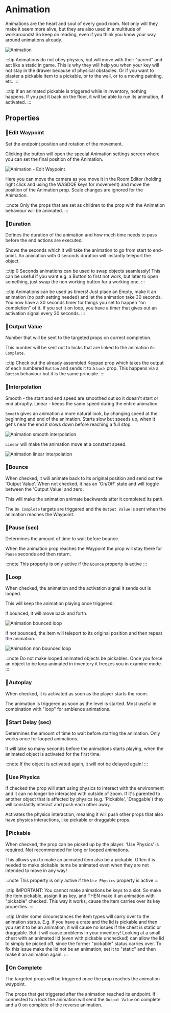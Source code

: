 # Animation

Animations are the heart and soul of every good room. Not only will they make it seem more alive, but they are also used in a multitude of workarounds! So keep on reading, even if you think you know your way around animations already.

![Animation](./img/animation_selector.png)

:::tip
Animations do not obey physics, but will move with their "parent" and act like a static in game. 
This is why they will help you when your key will not stay in the drawer because of physical obstacles. 
Or if you want to plaster a pickable item to a pickable, or to the wall, or to a moving painting, etc.
:::

:::tip
If an animated pickable is triggered while in inventory, nothing happens. If you put it back on the floor, it will be able to run its animation, if activated.
:::

## Properties

### :small_orange_diamond:Edit Waypoint

<div className="highlight-div">
Set the endpoint position and rotation of the movement.
</div>

Clicking the button will open the special Animation settings screen where you can set the final position of the Animation.

![Animation - Edit Waypoint](./img/animation_settings.png)

Here you can move the camera as you move it in the Room Editor (holding right click and using the WASDQE keys for movement) and move the position of the Animation prop. Scale changes are ignored for the Animation.

:::note
Only the props that are set as children to the prop with the Animation behaviour will be animated.
:::

### :small_orange_diamond:Duration

<div className="highlight-div">
Defines the duration of the animation and how much time needs to pass before the end actions are executed.
</div>

Shows the seconds which it will take the animation to go from start to end-point. An animation with 0 seconds duration will instantly teleport the object.

:::tip
0 Seconds animations can be used to swap objects seamlessly! This can be useful if you want e.g. a Button to first not work, but later to open something, just swap the non working button for a working one.
:::

:::tip
Animations can be used as timers!
Just place an Empty, make it an animation (no path setting needed) and let the animation take 30 seconds.
You now have a 30 seconds timer for things you set to happen "on completion" of it.
If you set it on loop, you have a timer that gives out an activation signal every 30 seconds.
:::

### :small_orange_diamond:Output Value

<div className="highlight-div">
Number that will be sent to the targeted props on correct completion.
</div>

This number will be sent out to locks that are linked to the animation `On Complete`.

:::tip
Check out the already assembled Keypad prop which takes the output of each numbered `Button` and sends it to a `Lock` prop. This happens via a `Button` behaviour but it is the same principle.
:::

### :small_orange_diamond:Interpolation

<div className="highlight-div">
Smooth - the start and end speed are smoothed out so it doesn't start or end abruptly.
Linear - keeps the same speed during the entire animation.
</div>

`Smooth` gives an animation a more natural look, by changing speed at the beginning and end of the animation. Starts slow but speeds up, when it get's near the end it slows down before reaching a full stop.


![Animation smooth interpolation](./img/animation_smooth.gif)


`Linear` will make the animation move at a constant speed.

![Animation linear interpolation](./img/animation_linear.gif)


### :small_orange_diamond:Bounce

<div className="highlight-div">
When checked, it will animate back to its original position and send out the 'Output Value'.
When not checked, it has an 'On/Off' state and will toggle between the 'Output Value' and zero.
</div>

This will make the animation animate backwards after it completed its path.

The `On Complete` targets are triggered and the `Output Value` is sent when the animation reaches the Waypoint.


### :small_orange_diamond:Pause (sec)

<div className="highlight-div">
Determines the amount of time to wait before bounce.
</div>

When the animation prop reaches the Waypoint the prop will stay there for `Pause` seconds and then return.

:::note
This property is only active if the `Bounce` property is active
:::

### :small_orange_diamond:Loop

<div className="highlight-div">
When checked, the animation and the activation signal it sends out is looped.
</div>

This will keep the animation playing once triggered.

If bounced, it will move back and forth.

![Animation bounced loop](./img/animation_linear.gif)

If not bounced, the item will teleport to its original position and then repeat the animation.

![Animation non bounced loop](./img/animation_loop.gif)

:::note
Do not make looped animated objects be pickables. Once you force an object to be loop animated in inventory it freezes you in examine mode.
:::

### :small_orange_diamond:Autoplay
<div className="highlight-div">
When checked, it is activated as soon as the player starts the room.
</div>

The animation is triggered as soon as the level is started. Most useful in combination with "loop" for ambience animations.

### :small_orange_diamond:Start Delay (sec)

<div className="highlight-div">
Determines the amount of time to wait before starting the animation. Only works once for looped animations.
</div>

It will take so many seconds before the animations starts playing, when the animated object is activated for the first time.

:::note
If the object is activated again, it will not be delayed again!
:::

### :small_orange_diamond:Use Physics

<div className="highlight-div">
If checked the prop will start using physics to interact with the environment and it can no longer be interacted with outside of zoom. If it's parented to another object that is affected by physics (e.g. 'Pickable', 'Draggable') they will constantly interact and push each other away.
</div>

Activates the physics interaction, meaning it will push other props that also have physics interactions, like pickable or draggable props.

### :small_orange_diamond:Pickable

<div className="highlight-div">
When checked, the prop can be picked up by the player. 'Use Physics' is required. Not recommended for long or looped animations.
</div>

This allows you to make an animated item also be a pickable. Often it is needed to make pickable items be animated even when they are not intended to move in any way! 

:::note
This property is only active if the `Use Physics` property is active
:::

:::tip
IMPORTANT: You cannot make animations be keys to a slot.
So make the item pickable, assign it as key, and THEN make it an animation with "pickable" checked.
This way it works, cause the item carries over its key properties.
:::

:::tip
Under some circumstances the item types will carry over to the animation status. 
E.g. if you have a crate and the lid is pickable and then you set it to be an animation, it will cause no issues if the chest is static or draggable.
But it will cause problems in your inventory! Looking at a small chest with an animated lid (even with pickable unchecked) can allow the lid to simply be picked off, since the former "pickable" status carries over.
To fix this issue make the lid not be an animation, set it to "static" and then make it an animation again.
:::

### :small_orange_diamond:On Complete

<div className="highlight-div">
The targeted props will be triggered once the prop reaches the animation waypoint.
</div>

The props that get triggered after the animation reached its endpoint. If connected to a lock the animation will send the `Output Value` on complete and a 0 on complete of the reverse animation.
